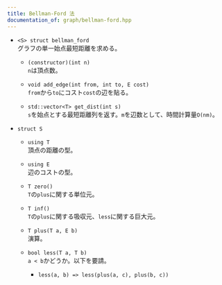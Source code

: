 ```yaml
---
title: Bellman-Ford 法
documentation_of: graph/bellman-ford.hpp
---
```


- `<S> struct bellman_ford`  
グラフの単一始点最短距離を求める。

  - `(constructor)(int n)`  
  `n`は頂点数。

  - `void add_edge(int from, int to, E cost)`  
  `from`から`to`にコスト`cost`の辺を貼る。

  - `std::vector<T> get_dist(int s)`  
  `s`を始点とする最短距離列を返す。`m`を辺数として、時間計算量`O(nm)`。


- `struct S`
  - `using T`  
  頂点の距離の型。

  - `using E`  
  辺のコストの型。

  - `T zero()`  
  `T`の`plus`に関する単位元。

  - `T inf()`  
  `T`の`plus`に関する吸収元、`less`に関する巨大元。

  - `T plus(T a, E b)`  
  演算。

  - `bool less(T a, T b)`  
  `a < b`かどうか。以下を要請。
    - `less(a, b) => less(plus(a, c), plus(b, c))`